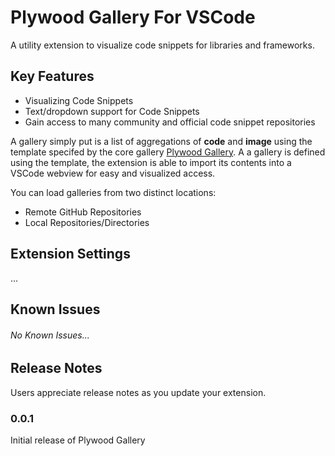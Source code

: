 # Plywood Gallery For VSCode

A utility extension to visualize code snippets for libraries and frameworks.

## Key Features

- Visualizing Code Snippets
- Text/dropdown support for Code Snippets
- Gain access to many community and official code snippet repositories

A gallery simply put is a list of aggregations of **code** and **image** using
the template specifed by the core gallery [Plywood Gallery](https://github.com/kolibril13/plywood-gallery/).
A a gallery is defined using the template, the extension is able to
import its contents into a VSCode webview for easy and visualized
access.

You can load galleries from two distinct locations:
- Remote GitHub Repositories
- Local Repositories/Directories


## Extension Settings

...

## Known Issues

###### No Known Issues...

## Release Notes

Users appreciate release notes as you update your extension.

### 0.0.1

Initial release of Plywood Gallery

